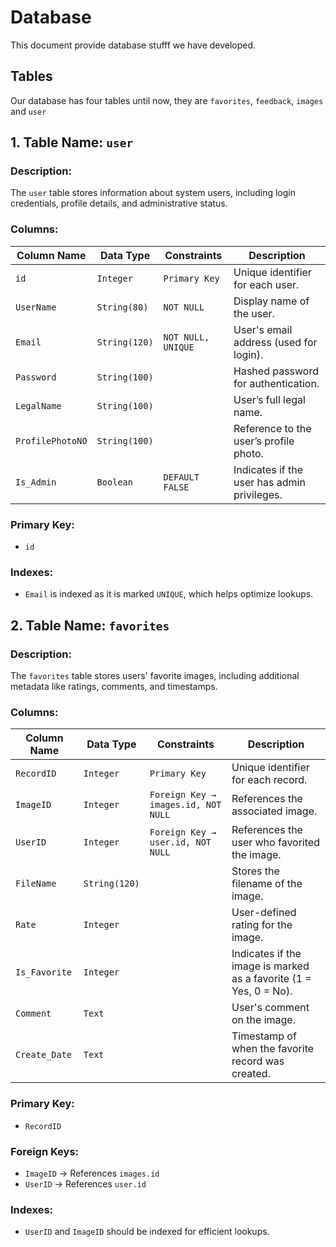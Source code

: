 # Database

This document provide database stufff we have developed.

## Tables

Our database has four tables until now, they are `favorites`, `feedback`, `images` and `user`

## 1. Table Name: `user`

### Description:
The `user` table stores information about system users, including login credentials, profile details, and administrative status.

### Columns:

| Column Name       | Data Type      | Constraints                          | Description                          |
|------------------|--------------|--------------------------------------|--------------------------------------|
| `id`            | `Integer`     | `Primary Key`                        | Unique identifier for each user.    |
| `UserName`      | `String(80)`  | `NOT NULL`                           | Display name of the user.           |
| `Email`         | `String(120)` | `NOT NULL, UNIQUE`                   | User's email address (used for login). |
| `Password`      | `String(100)` |                                      | Hashed password for authentication. |
| `LegalName`     | `String(100)` |                                      | User’s full legal name.             |
| `ProfilePhotoNO`| `String(100)` |                                      | Reference to the user’s profile photo. |
| `Is_Admin`      | `Boolean`     | `DEFAULT FALSE`                      | Indicates if the user has admin privileges. |

### Primary Key: 
- `id`

### Indexes:
- `Email` is indexed as it is marked `UNIQUE`, which helps optimize lookups.


## 2. Table Name: `favorites`

### Description:
The `favorites` table stores users' favorite images, including additional metadata like ratings, comments, and timestamps.

### Columns:

| Column Name    | Data Type      | Constraints                            | Description                         |
|---------------|--------------|----------------------------------------|-------------------------------------|
| `RecordID`    | `Integer`     | `Primary Key`                          | Unique identifier for each record. |
| `ImageID`     | `Integer`     | `Foreign Key → images.id, NOT NULL`    | References the associated image.   |
| `UserID`      | `Integer`     | `Foreign Key → user.id, NOT NULL`      | References the user who favorited the image. |
| `FileName`    | `String(120)` |                                        | Stores the filename of the image. |
| `Rate`        | `Integer`     |                                        | User-defined rating for the image. |
| `Is_Favorite` | `Integer`     |                                        | Indicates if the image is marked as a favorite (1 = Yes, 0 = No). |
| `Comment`     | `Text`        |                                        | User's comment on the image. |
| `Create_Date` | `Text`        |                                        | Timestamp of when the favorite record was created. |

### Primary Key:
- `RecordID`

### Foreign Keys:
- `ImageID` → References `images.id`
- `UserID` → References `user.id`

### Indexes:
- `UserID` and `ImageID` should be indexed for efficient lookups.
